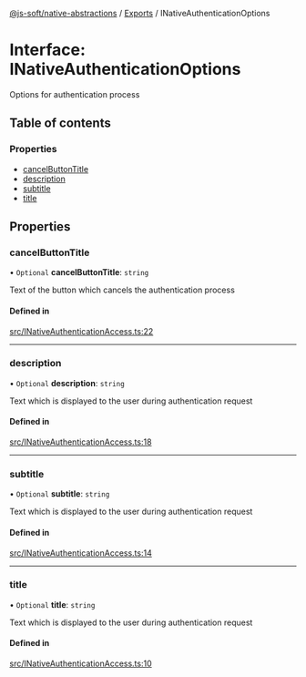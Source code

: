 [@js-soft/native-abstractions](../README.md) / [Exports](../modules.md) / INativeAuthenticationOptions

# Interface: INativeAuthenticationOptions

Options for authentication process

## Table of contents

### Properties

- [cancelButtonTitle](INativeAuthenticationOptions.md#cancelbuttontitle)
- [description](INativeAuthenticationOptions.md#description)
- [subtitle](INativeAuthenticationOptions.md#subtitle)
- [title](INativeAuthenticationOptions.md#title)

## Properties

### cancelButtonTitle

• `Optional` **cancelButtonTitle**: `string`

Text of the button which cancels the authentication process

#### Defined in

[src/INativeAuthenticationAccess.ts:22](https://github.com/js-soft/ts-native-access/blob/f2bbc45/packages/abstractions/src/INativeAuthenticationAccess.ts#L22)

___

### description

• `Optional` **description**: `string`

Text which is displayed to the user during authentication request

#### Defined in

[src/INativeAuthenticationAccess.ts:18](https://github.com/js-soft/ts-native-access/blob/f2bbc45/packages/abstractions/src/INativeAuthenticationAccess.ts#L18)

___

### subtitle

• `Optional` **subtitle**: `string`

Text which is displayed to the user during authentication request

#### Defined in

[src/INativeAuthenticationAccess.ts:14](https://github.com/js-soft/ts-native-access/blob/f2bbc45/packages/abstractions/src/INativeAuthenticationAccess.ts#L14)

___

### title

• `Optional` **title**: `string`

Text which is displayed to the user during authentication request

#### Defined in

[src/INativeAuthenticationAccess.ts:10](https://github.com/js-soft/ts-native-access/blob/f2bbc45/packages/abstractions/src/INativeAuthenticationAccess.ts#L10)

